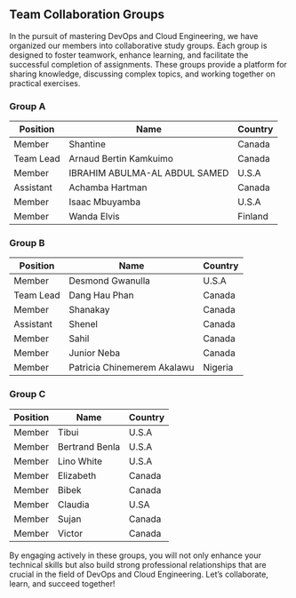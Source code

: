 ## Team Collaboration Groups

In the pursuit of mastering DevOps and Cloud Engineering, we have organized our members into collaborative study groups. 
Each group is designed to foster teamwork, enhance learning, and facilitate the successful completion of assignments. 
These groups provide a platform for sharing knowledge, discussing complex topics, and working together on practical exercises.

### Group A

| Position      | Name                               | Country     |
|---------------|------------------------------------|-------------|
| Member        | Shantine                           | Canada      |
|Team Lead      | Arnaud Bertin Kamkuimo             | Canada      |
| Member        | IBRAHIM ABULMA-AL ABDUL SAMED      | U.S.A       |
| Assistant     | Achamba Hartman                    | Canada      |
| Member        | Isaac Mbuyamba                     | U.S.A       |
| Member        | Wanda Elvis                        | Finland     |


### Group B

| Position      | Name                               | Country     |
|---------------|------------------------------------|-------------|
| Member        | Desmond Gwanulla                   | U.S.A       |
| Team Lead     | Dang Hau Phan                      | Canada      |
| Member        | Shanakay                           | Canada      |
| Assistant     | Shenel                             | Canada      |
| Member        | Sahil                              | Canada      |
| Member        | Junior Neba                        | Canada      |
| Member        | Patricia Chinemerem Akalawu        | Nigeria     |

### Group C

| Position      | Name                               | Country     |
|---------------|------------------------------------|-------------|
| Member        | Tibui                              | U.S.A       |
| Member        | Bertrand Benla                     | U.S.A       |
| Member        | Lino White                         | U.S.A       |
| Member        | Elizabeth                          | Canada      |
| Member        | Bibek                              | Canada      |
| Member        | Claudia                            | U.SA        |
| Member        | Sujan                              | Canada      |
| Member        | Victor                             | Canada      |




By engaging actively in these groups, you will not only enhance your technical skills but also build strong professional relationships that are 
crucial in the field of DevOps and Cloud Engineering. Let’s collaborate, learn, and succeed together!
